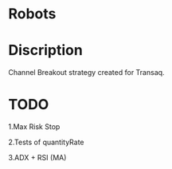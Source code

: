 Robots
======

Discription
======

Channel Breakout strategy created for Transaq.

TODO
======

1.Max Risk Stop

2.Tests of quantityRate

3.ADX + RSI (MA)

